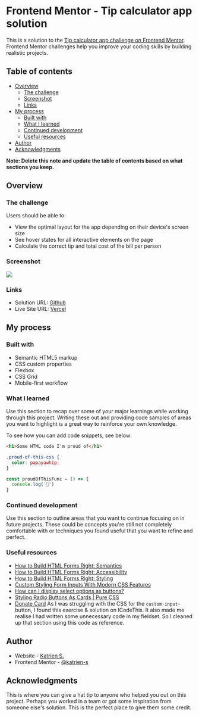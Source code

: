 # Frontend Mentor - Tip calculator app solution

This is a solution to the [Tip calculator app challenge on Frontend Mentor](https://www.frontendmentor.io/challenges/tip-calculator-app-ugJNGbJUX). Frontend Mentor challenges help you improve your coding skills by building realistic projects.

## Table of contents

- [Overview](#overview)
  - [The challenge](#the-challenge)
  - [Screenshot](#screenshot)
  - [Links](#links)
- [My process](#my-process)
  - [Built with](#built-with)
  - [What I learned](#what-i-learned)
  - [Continued development](#continued-development)
  - [Useful resources](#useful-resources)
- [Author](#author)
- [Acknowledgments](#acknowledgments)

**Note: Delete this note and update the table of contents based on what sections you keep.**

## Overview

### The challenge

Users should be able to:

- View the optimal layout for the app depending on their device's screen size
- See hover states for all interactive elements on the page
- Calculate the correct tip and total cost of the bill per person

### Screenshot

![](./screenshot.jpg)

### Links

- Solution URL: [Github](https://github.com/katrien-s/fe-25-003-tip-calculator-app)
- Live Site URL: [Vercel](https://fe-25-003-tip-calculator-app.vercel.app/)

## My process

### Built with

- Semantic HTML5 markup
- CSS custom properties
- Flexbox
- CSS Grid
- Mobile-first workflow

### What I learned

Use this section to recap over some of your major learnings while working through this project. Writing these out and providing code samples of areas you want to highlight is a great way to reinforce your own knowledge.

To see how you can add code snippets, see below:

```html
<h1>Some HTML code I'm proud of</h1>
```
```css
.proud-of-this-css {
  color: papayawhip;
}
```
```js
const proudOfThisFunc = () => {
  console.log('🎉')
}
```

### Continued development

Use this section to outline areas that you want to continue focusing on in future projects. These could be concepts you're still not completely comfortable with or techniques you found useful that you want to refine and perfect.


### Useful resources

- [How to Build HTML Forms Right: Semantics](https://austingil.com/how-to-build-html-forms-right-semantics/)
- [How to Build HTML Forms Right: Accessibility](https://austingil.com/how-to-build-html-forms-right-accessibility/)
- [How to Build HTML Forms Right: Styling](https://austingil.com/build-html-forms-right-styling/)
- [Custom Styling Form Inputs With Modern CSS Features](https://css-tricks.com/custom-styling-form-inputs-with-modern-css-features/)
- [How can I display select options as buttons?](https://stackoverflow.com/questions/52707749/how-can-i-display-select-options-as-buttons)
- [Styling Radio Buttons As Cards | Pure CSS](https://www.youtube.com/watch?v=n2vd1LC6nvg)
- [Donate Card](https://icodethis.com/modes/design-to-code/731/submissions/337910) As I was struggling with the CSS for the `custom-input`-button, I found this exercise & solution on ICodeThis. It also made me realise I had written some unnecessary code in my fieldset. So I cleaned up that section using this code as reference.

## Author

- Website - [Katrien S.](https://www.katriens.be)
- Frontend Mentor - [@katrien-s](https://www.frontendmentor.io/profile/katrien-s)


## Acknowledgments

This is where you can give a hat tip to anyone who helped you out on this project. Perhaps you worked in a team or got some inspiration from someone else's solution. This is the perfect place to give them some credit.
